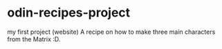 # odin-recipes-project
my first project (website)
A recipe on how to make three main characters from the Matrix :D.